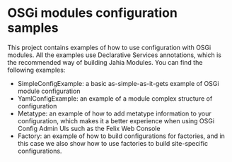 # OSGi modules configuration samples

This project contains examples of how to use configuration with OSGi modules. All the examples use Declarative Services annotations, which is the recommended way of building Jahia Modules. You can find the following examples:

- SimpleConfigExample: a basic as-simple-as-it-gets example of OSGi module configuration
- YamlConfigExample: an example of a module complex structure of configuration
- Metatype: an example of how to add metatype information to your configuration, which makes it a better experience when using OSGi Config Admin UIs such as the Felix Web Console
- Factory: an example of how to build configurations for factories, and in this case we also show how to use factories to build site-specific configurations.


